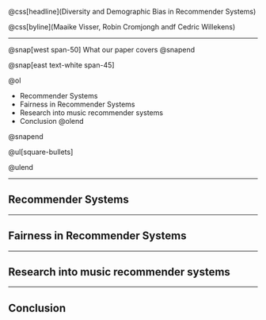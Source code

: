 @css[headline](Diversity and Demographic Bias in Recommender Systems)

@css[byline](Maaike Visser, Robin Cromjongh andf Cedric Willekens)

---

@snap[west span-50]
What our paper covers
@snapend

@snap[east text-white span-45]

@ol
  - Recommender Systems
  - Fairness in Recommender Systems
  - Research into music recommender systems
  - Conclusion
@olend

@snapend

@ul[square-bullets]

  

@ulend

---

## Recommender Systems

---

## Fairness in Recommender Systems

--- 

## Research into music recommender systems

--- 

## Conclusion
